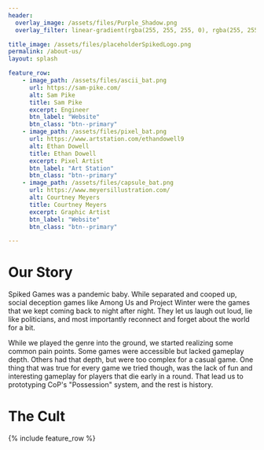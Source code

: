 ```yaml
---
header:
  overlay_image: /assets/files/Purple_Shadow.png
  overlay_filter: linear-gradient(rgba(255, 255, 255, 0), rgba(255, 255, 255, 0), rgba(232, 213, 183,1))

title_image: /assets/files/placeholderSpikedLogo.png
permalink: /about-us/
layout: splash

feature_row:
    - image_path: /assets/files/ascii_bat.png
      url: https://sam-pike.com/
      alt: Sam Pike
      title: Sam Pike
      excerpt: Engineer
      btn_label: "Website"
      btn_class: "btn--primary"
    - image_path: /assets/files/pixel_bat.png
      url: https://www.artstation.com/ethandowell9
      alt: Ethan Dowell
      title: Ethan Dowell
      excerpt: Pixel Artist
      btn_label: "Art Station"
      btn_class: "btn--primary"
    - image_path: /assets/files/capsule_bat.png
      url: https://www.meyersillustration.com/
      alt: Courtney Meyers
      title: Courtney Meyers
      excerpt: Graphic Artist
      btn_label: "Website"
      btn_class: "btn--primary"

---
```


<h1>Our Story</h1>

Spiked Games was a pandemic baby. While separated and cooped up, social deception games like Among Us and Project Winter were the games that we kept coming back to night after night. They let us laugh out loud, lie like politicians, and most importantly reconnect and forget about the world for a bit.

While we played the genre into the ground, we started realizing some common pain points. Some games were accessible but lacked gameplay depth. Others had that depth, but were too complex for a casual game. One thing that was true for every game we tried though, was the lack of fun and interesting gameplay for players that die early in a round. That lead us to prototyping CoP's "Possession" system, and the rest is history.

<h1>The Cult</h1>

{% include feature_row %}
